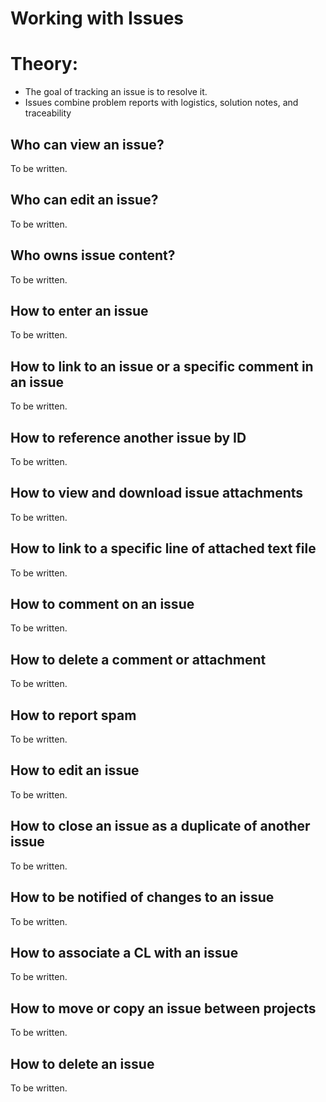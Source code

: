 # Working with Issues

# Theory:
* The goal of tracking an issue is to resolve it.
* Issues combine problem reports with logistics, solution notes, and traceability

## Who can view an issue?

To be written.


## Who can edit an issue?

To be written.


## Who owns issue content?

To be written.


## How to enter an issue

To be written.


## How to link to an issue or a specific comment in an issue

To be written.


## How to reference another issue by ID

To be written.


## How to view and download issue attachments

To be written.


## How to link to a specific line of attached text file

To be written.


## How to comment on an issue

To be written.


## How to delete a comment or attachment

To be written.


## How to report spam

To be written.


## How to edit an issue

To be written.


## How to close an issue as a duplicate of another issue

To be written.


## How to be notified of changes to an issue

To be written.


## How to associate a CL with an issue

To be written.


## How to move or copy an issue between projects

To be written.


## How to delete an issue

To be written.
